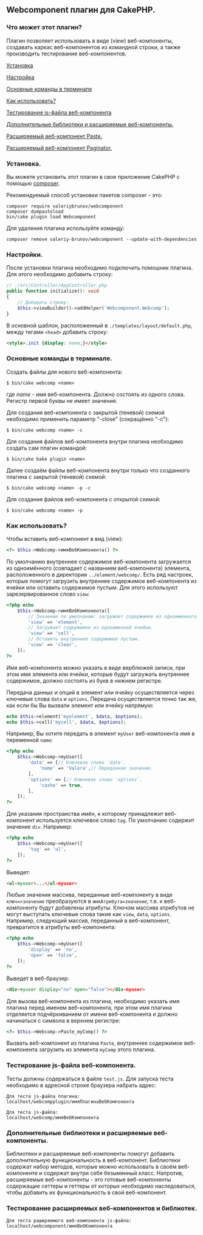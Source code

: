 ## Webcomponent плагин для CakePHP.

### Что может этот плагин?

Плагин позволяет использовать в виде (view) веб-компоненты, создавать каркас веб-компонентов из командной строки, а также производить тестирование веб-компонентов.

[Установка](#install)

[Настройка](#settings)

[Основные команды в терминале](#terminal)

[Как использовать?](#used)

[Тестирование js-файла веб-компонента](#testing)

[Дополнительные библиотеки и расширяемые веб-компоненты.](#extend)

[Расширяемый веб-компонент Paste.](./PASTE.md)

[Расширяемый веб-компонент Paginator.](./PAGINATOR.md)

### <a id="install">Установка.</a>

Вы можете установить этот плагин в свое приложение CakePHP с помощью [composer](https://getcomposer.org).

Рекомендуемый способ установки пакетов composer - это:

```
composer require valeriybrunov/webcomponent
composer dumpautoload
bin/cake plugin load Webcomponent
```

Для удаления плагина используйте команду:

```
composer remove valeriy-brunov/webcomponent --update-with-dependencies
```

### <a id="settings">Настройки.</a>

После установки плагина необходимо подключить помошник плагина. Для этого необходимо добавить строку:

```php
// ./src/Controller/AppController.php
public function initialize(): void
{
    // Добавить строку:
    $this->viewBuilder()->addHelper('Webcomponent.Webcomp');
}
```

В основной шаблон, расположенный в `./templates/layout/default.php`, между тегами `<head>` добавить строку:

```html
<style>.init {display: none;}</style>
```

### <a id="terminal">Основные команды в терминале.</a>

Создать файлы для нового веб-компонента:

```
$ bin/cake webcomp <name>
```

где *name* - имя веб-компонента. Должно состоять из одного слова. Регистр первой буквы не имеет значения.

Для создания веб-компонента с закрытой (теневой) схемой необходимо применить параметр "-close" (сокращённо "-c"):

```
$ bin/cake webcomp <name> -c
```

Для создания файлов веб-компонента внутри плагина необходимо создать сам плагин командой:

```
$ bin/cake bake plugin <name>
```

Далее создаём файлы веб-компонента внутри только что созданного плагина с закрытой (теневой) схемой:

```
$ bin/cake webcomp <name> -p -c
```

Для создания файлов веб-компонента с открытой схемой:

```
$ bin/cake webcomp <name> -p
```

### <a id="used">Как использовать?</a>

Чтобы вставить веб-компонент в вид (view):

```php
<?= $this->Webcomp->имяВебКомпонента() ?>
```

По умолчанию внутреннее содержимое веб-компонента загружается из одноимённого (совпадает с названием веб-компонента) элемента, расположенного в директории `../element/webcomp/`. Есть ряд настроек, которые помогут загрузить внутреннее содержимое веб-компонента из ячейки или оставить содержимое пустым. Для этого используют зарезервированное слово `view`:

```php
<?php echo 
	$this->Webcomp->имяВебКомпонента([
		// Значение по умолчанию: загружает содержимое из одноименного элемента.
		'view' => 'element',
		// Загружает содержимое из одноименной ячейки.
		'view' => 'cell',
		// Оставить внутреннее содержимое пустым.
		'view' => 'clear',
	]);
?>
```

Имя веб-компонента можно указать в виде верблюжей записи, при этом имя элемента или ячейки, которые будут загружать внутреннее содержимое, должно состоять из букв в нижнем регистре.

Передача данных и опций в элемент или ячейку осуществляется через ключевые слова `data` и `options`. Передача осуществляется точно так же, как если бы Вы вызвали элемент или ячейку напрямую:

```php
echo $this->element('myelement', $data, $options);
echo $this->cell('mycell', $data, $options);
```

Например, Вы хотите передать в элемент `myUser` веб-компонента имя в переменной `name`:

```php
<?php echo
	$this->Webcomp->myUser([
		'data' => [// Ключевое слово `date`.
			'name' => 'Valera',// Переданное значение.
		],
		'options' => [// Ключевое слово `options`.
			'cashe' => true,
		],
	]);
?>
```

Для указания пространства имён, к которому принадлежит веб-компонент используется ключевое слово `tag`. По умолчанию содержит значение `div`. Например:

```php
<?php echo
	$this->Webcomp->myUser([
		'tag' => 'ul',
	]);
?>
```

Выведет:

```html
<ul-myuser>...</ul-myuser>
```

Любые значения массива, переданные веб-компоненту в виде `ключ=>значение` преобразуются в `имяАтрибута=значение`, т.е. к веб-компоненту будут добавлены атрибуты. Ключом массива атрибутов не могут выступать ключевые слова такие как `view`, `data`, `options`. Например, следующий массив, переданный в веб-компонент, превратится в атрибуты веб-компонента:

```php
<?php echo
	$this->Webcomp->myUser([
		'display' => 'no',
		'open' => 'false',
	]);
?>
```

Выведет в веб-браузер:

```html
<div-myuser display="no" open="false"></div-myuser>
```

Для вызова веб-компонента из плагина, необходимо указать имя плагина перед именем веб-компонента, при этом имя плагина отделяется подчёркиванием от имени веб-компонента и должно начинаться с символа в верхнем регистре:

```php
<?= $this->Webcomp->Paste_myComp() ?>
```

Вызвать веб-компонент из плагина `Paste`, внутреннее содержимое веб-компонента загрузить из элемента `myComp` этого плагина.

### <a id="testing">Тестирование js-файла веб-компонента.</a>

Тесты должны содержаться в файле `test.js`. Для запуска теста необходимо в адресной строке браузера набрать адрес:

```text
Для теста js-файла плагина:
localhost/webcompplugin/имяПлагинаВебКомпонента
```

```text
Для теста js-файла:
localhost/webcomp/имяВебКомпонента
```

### <a id="extend">Дополнительные библиотеки и расширяемые веб-компоненты.</a>

Библиотеки и расширяемые веб-компоненты помогут добавить дополнительную функциональность в веб-компонент. Библиотеки содержат набор методов, которые можно использовать в своём веб-компоненте и содержат внутри себя безымянный класс. Напротив, расширяемые веб-компоненты - это готовые веб-компоненты содержащие сеттеры и геттеры от которых необходимо наследоваться, чтобы добавить их функциональность в свой веб-компонент.

### <a id="paste">Тестирование расширяемых веб-компонентов и библиотек.</a>

```text
Для теста раширяемого веб-компонента js-файла:
localhost/webcomponent/имяВебКомпонента
```